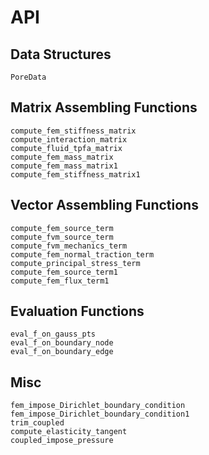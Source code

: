 # API

## Data Structures
```@docs
PoreData
```

## Matrix Assembling Functions
```@docs
compute_fem_stiffness_matrix
compute_interaction_matrix
compute_fluid_tpfa_matrix
compute_fem_mass_matrix
compute_fem_mass_matrix1
compute_fem_stiffness_matrix1
```

## Vector Assembling Functions
```@docs
compute_fem_source_term
compute_fvm_source_term
compute_fvm_mechanics_term
compute_fem_normal_traction_term
compute_principal_stress_term
compute_fem_source_term1
compute_fem_flux_term1
```

## Evaluation Functions
```@docs
eval_f_on_gauss_pts
eval_f_on_boundary_node
eval_f_on_boundary_edge
```

## Misc

```@docs
fem_impose_Dirichlet_boundary_condition
fem_impose_Dirichlet_boundary_condition1
trim_coupled
compute_elasticity_tangent
coupled_impose_pressure
```
